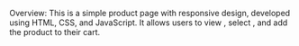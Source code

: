 Overview:
This is a simple product page with responsive design, developed using HTML, CSS, and JavaScript. It allows users to view , select , and add the product to their cart.